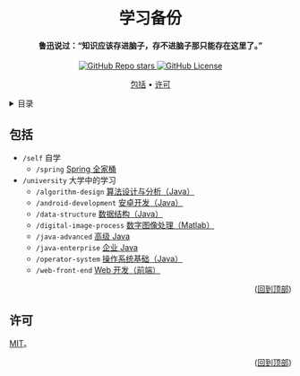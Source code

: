 <!-- Title -->

<a name="readme-top"></a>

<div align="center">
  <h1>学习备份</h1>

  <h4>鲁迅说过：“知识应该存进脑子，存不进脑子那只能存在这里了。”</h4>

  <p>
    <a href="https://github.com/Lumirelle/learning-backup/stargazers">
      <img alt="GitHub Repo stars" src="https://img.shields.io/github/stars/Lumirelle/learning-backup?style=flat">
    </a>
    <a href="LICENSE">
      <img alt="GitHub License" src="https://img.shields.io/github/license/Lumirelle/config-files">
    </a>
  </p>

  <p>
    <a href="#包括">包括</a> •
    <a href="#许可">许可</a>
  </p>
</div>

<!-- 目录 -->

<details>
  <summary>目录</summary>
  <ol>
    <li><a href="#包括">包括</a></li>
    <li><a href="#许可">许可</a></li>
  </ol>
</details>

<!-- 包括 -->

## 包括

- `/self` 自学
  - `/spring` [Spring 全家桶](self/spring)
- `/university` 大学中的学习
  - `/algorithm-design` [算法设计与分析（Java）](university/algorithm-design)
  - `/android-development` [安卓开发（Java）](university/android-development)
  - `/data-structure` [数据结构（Java）](university/data-structure)
  - `/digital-image-process` [数字图像处理（Matlab）](university/digital-image-process)
  - `/java-advanced` [高级 Java](university/java-advanced)
  - `/java-enterprise` [企业 Java](university/java-enterprise)
  - `/operator-system` [操作系统基础（Java）](university/operator-system)
  - `/web-front-end` [Web 开发（前端）](university/web-front-end)

<p align="right">(<a href="#readme-top">回到顶部</a>)</p>

<!-- 许可 -->

## 许可

[MIT](LICENSE)。

<p align="right">(<a href="#readme-top">回到顶部</a>)</p>
